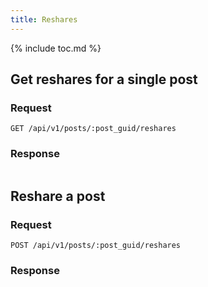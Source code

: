 ```yaml
---
title: Reshares
---
```


{% include toc.md %}

## Get reshares for a single post

### Request

~~~
GET /api/v1/posts/:post_guid/reshares
~~~

### Response

~~~json
~~~

## Reshare a post

### Request

~~~
POST /api/v1/posts/:post_guid/reshares
~~~

### Response

~~~json
~~~
